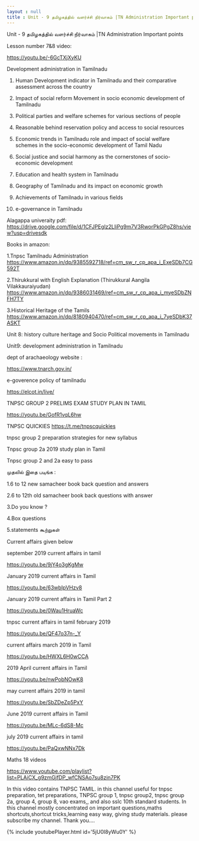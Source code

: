 ```yaml
---
layout : null
title : Unit - 9 தமிழகத்தில் வளர்ச்சி நிர்வாகம் |TN Administration Important points
---
```


Unit - 9 தமிழகத்தில் வளர்ச்சி நிர்வாகம் |TN Administration Important points

Lesson number 7&8 video:

https://youtu.be/-6GcTXjXyKU

Development administration in Tamilnadu

1. Human Development indicator in Tamilnadu and their comparative assessment across the country

2. Impact of social reform Movement in socio economic development of Tamilnadu

3. Political parties and welfare schemes for various sections of people

4. Reasonable behind reservation policy and access to social resources

5. Economic trends in Tamilnadu role and impact of social welfare schemes in the socio-economic development of Tamil Nadu

6. Social justice and social harmony as the cornerstones of socio-economic development

7. Education and health system in Tamilnadu

8. Geography of Tamilnadu and its impact on economic growth

9. Achievements of Tamilnadu in various fields

10. e-governance in Tamilnadu

Alagappa univeraity pdf:
https://drive.google.com/file/d/1CFJPEglz2LliPg9m7V3RworPkGPgZ8hs/view?usp=drivesdk

Books in amazon:

1.Tnpsc Tamilnadu Administration https://www.amazon.in/dp/9385592718/ref=cm_sw_r_cp_apa_i_ExeSDb7CG592T

2.Thirukkural with English Explanation (Thirukkural Aangila Vilakkauraiyudan) https://www.amazon.in/dp/9386031469/ref=cm_sw_r_cp_apa_i_myeSDbZNFH7TY

3.Historical Heritage of the Tamils https://www.amazon.in/dp/8180940470/ref=cm_sw_r_cp_apa_i_7yeSDbK37ASKT

Unit 8: history culture heritage and Socio Political movements in Tamilnadu

Unit9: development administration in Tamilnadu

dept of arachaeology website :

https://www.tnarch.gov.in/

e-goverence policy of tamilnadu

https://elcot.in/live/


TNPSC GROUP 2 PRELIMS EXAM STUDY PLAN IN TAMIL

https://youtu.be/GofR1vqL6hw

TNPSC QUICKIES
https://t.me/tnpscquickies

tnpsc group 2 preparation strategies for new syllabus

Tnpsc group 2a 2019 study plan in Tamil

Tnpsc group 2 and 2a easy to pass

முதலில் இதை படிங்க :

1.6 to 12 new samacheer book back question and answers

2.6 to 12th old samacheer book back questions with answer

3.Do you know ?

4.Box questions

5.statements கூற்றுகள்

Current affairs given below 

september 2019 current affairs in tamil

https://youtu.be/9jY4o3gKgMw

January 2019 current affairs in Tamil

https://youtu.be/63wbIpVHzv8

January 2019 current affairs in Tamil Part 2

https://youtu.be/0Wau1HruaWc

tnpsc current affairs in tamil february 2019

https://youtu.be/QF47o37n-_Y

current affairs march 2019 in Tamil

https://youtu.be/HWXL6H0wCCA

2019 April current affairs in Tamil

https://youtu.be/nwPobNOwK8

may current affairs 2019 in tamil

https://youtu.be/SbZDeZp5PxY

June 2019 current affairs in Tamil

https://youtu.be/MLc-6dS8-Mc

july 2019 current affairs in tamil

https://youtu.be/PaQxwNNx7Dk

Maths 18 videos

https://www.youtube.com/playlist?list=PLAiCX_g9zmGjfDP_wfCNSAo7su8zin7PK

In this video contains TNPSC TAMIL. in this channel useful for tnpsc preparation, tet preparations, TNPSC group 1, tnpsc group2, tnpsc group 2a, group 4, group 8, vao exams,, and also sslc 10th standard students. In this channel mostly concentrated on important questions,maths shortcuts,shortcut tricks,learning easy way, giving study materials. please subscribe my channel. Thank you....



{% include youtubePlayer.html id='5jU0I8yWu0Y' %}
